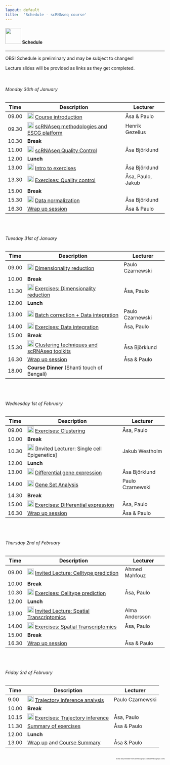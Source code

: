 ```yaml
---
layout: default
title:  'Schedule - scRNAseq course'
---
```


#### <img border="0" src="https://www.svgrepo.com/show/158264/schedule.svg" width="50" height="50"> Schedule
***

OBS! Schedule is preliminary and may be subject to changes!

Lecture slides will be provided as links as they get completed.

<br>

###### Monday 30th of January

| Time  | Description                                                                                                                                                                                                                               | Lecturer          |
| ----- | -------------------                                                                                                                                                                                                                       | ---------         |
| 09.00 | <img border="0" src="https://www.svgrepo.com/show/165459/business-presentation.svg" width="20" height="20"> [Course introduction](lectures/course_intro_Asa_Bjorklund_2023.pdf)                                                           | Åsa & Paulo       |
| 09.30 | <img border="0" src="https://www.svgrepo.com/show/165459/business-presentation.svg" width="20" height="20"> [scRNAseq methodologies and ESCG platform](lectures/SciLifeLab_single_cell_data_analysis_intro_Henrik.pdf) | Henrik Gezelius   |
| 10.30 | **Break**                                                                                                                                                                                                                                 |                   |
| 11.00 | <img border="0" src="https://www.svgrepo.com/show/165459/business-presentation.svg" width="20" height="20"> [scRNAseq Quality Control](lectures/scRNAseq_QC_Asa_Bjorklund_2023.pdf)                                                       | Åsa Björklund     |
| 12.00 | **Lunch**                                                                                                                                                                                                                                 |                   |
| 13.00 | <img border="0" src="https://www.svgrepo.com/show/165459/business-presentation.svg" width="20" height="20"> [Intro to exercises](lectures/exercises_intro_Asa_Bjorklund_2021.pdf)                                                         | Åsa Björklund     |
| 13.30 | <img border="0" src="https://www.svgrepo.com/show/6672/exercise.svg" width="20" height="20"> [Exercises: Quality control](exercises.md)                                                                                                   | Åsa, Paulo, Jakub |
| 15.00 | **Break**                                                                                                                                                                                                                                 |                   |
| 15.30 | <img border="0" src="https://www.svgrepo.com/show/165459/business-presentation.svg" width="20" height="20"> [Data normalization](lectures/scRNAseq_normalization_Asa_Bjorklund_2021.pdf)         | Åsa Björklund     |
| 16.30 | [Wrap up session](https://forms.gle/D66Y3ShaamWeJZm87)                                                                                                                                                                                    | Åsa & Paulo       |

<br>

<br>

###### Tuesday 31st of January

| Time  | Description                                                                                                                                                                                                                            | Lecturer         |
| ----- | -------------------                                                                                                                                                                                                                    | ---------        |
| 09.00 | <img border="0" src="https://www.svgrepo.com/show/165459/business-presentation.svg" width="20" height="20"> [Dimensionality reduction](lectures/dimensionality_reduction_paulo_czarnewski_2023.pdf) | Paulo Czarnewski |
| 10.00 | **Break**                                                                                                                                                                                                                              |                  |
| 11.30 | <img border="0" src="https://www.svgrepo.com/show/6672/exercise.svg" width="20" height="20"> [Exercises: Dimensionality reduction](exercises.md)                                                                                       | Åsa, Paulo       |
| 12.00 | **Lunch**                                                                                                                                                                                                                                                                    |                  |
| 13.00 | <img border="0" src="https://www.svgrepo.com/show/165459/business-presentation.svg" width="20" height="20"> [Batch correction + Data integration](lectures/data_integration_paulo_czarnewski_2023.pdf)                                               | Paulo Czarnewski |
| 14.00 | <img border="0" src="https://www.svgrepo.com/show/6672/exercise.svg" width="20" height="20"> [Exercises: Data integration](exercises.md)                                                                                               | Åsa, Paulo       |
| 15.00 | **Break**                                                                                                                                                                                                                              |                  |
| 15.30 | <img border="0" src="https://www.svgrepo.com/show/165459/business-presentation.svg" width="20" height="20"> [Clustering techniques and scRNAseq toolkits](lectures/scRNAseq_clustering_Asa_Bjorklund_2021.pdf)         | Åsa Björklund    |
| 16.30 | [Wrap up session](https://forms.gle/iZumacPY1iyscZPHA)                                                                                                                                                                                 | Åsa & Paulo      |
| 18.00 | **Course Dinner** (Shanti touch of Bengali)                                                                                                                                                                                            |                  |


<br>

<br>

###### Wednesday 1st of February

| Time  | Description                                                                                                                                                                             | Lecturer         |
| ----- | -------------------                                                                                                                                                                     | ---------        |
| 09.00 | <img border="0" src="https://www.svgrepo.com/show/6672/exercise.svg" width="20" height="20"> [Exercises: Clustering](exercises.md)                                                      | Åsa, Paulo       |
| 10.00 | **Break**                                                                                                                                                                               |                  |
| 10.30 | <img border="0" src="https://www.svgrepo.com/show/165459/business-presentation.svg" width="20" height="20"> [Invited Lecturer: Single cell Epigenetics]                                 | Jakub Westholm   |
| 12.00 | **Lunch**                                                                                                                                                                               |                  |
| 13.00 | <img border="0" src="https://www.svgrepo.com/show/165459/business-presentation.svg" width="20" height="20"> [Differential gene expression](lectures/scDEG_lecture_2021.pdf)             | Åsa Björklund    |
| 14.00 | <img border="0" src="https://www.svgrepo.com/show/165459/business-presentation.svg" width="20" height="20"> [Gene Set Analysis](lectures/gene_set_analysis_paulo_czarnewski_2023.pdf)             | Paulo Czarnewski |
| 14.30 | **Break**                                                                                                                                                                                           |                  |
| 15.00 | <img border="0" src="https://www.svgrepo.com/show/6672/exercise.svg" width="20" height="20"> [Exercises: Differential expression](exercises.md)                                         | Åsa, Paulo       |
| 16.30 | [Wrap up session](https://forms.gle/B9Tt7QqpBJsBmjRV6)                                                                                                                                  | Åsa & Paulo      |

<br>

<br>

###### Thursday 2nd of February  

| Time  | Description         | Lecturer  |
| ----- | ------------------- | --------- |
| 09.00 | <img border="0" src="https://www.svgrepo.com/show/165459/business-presentation.svg" width="20" height="20"> [Invited Lecture: Celltype prediction](lectures/2021.01.29_Mahfouz_cell_prediction.pdf) | Ahmed Mahfouz |
| 10.00 | **Break**     | |
| 10.30 | <img border="0" src="https://www.svgrepo.com/show/6672/exercise.svg" width="20" height="20"> [Exercises: Celltype prediction](exercises.md) | Åsa, Paulo |
| 12.00 | **Lunch** | |
| 13.00 | <img border="0" src="https://www.svgrepo.com/show/165459/business-presentation.svg" width="20" height="20"> [Invited Lecture: Spatial Transcriptomics](lectures/spatial_trascriptomics_alma_andersson_2021.pdf) | Alma Andersson |
| 14.00 | <img border="0" src="https://www.svgrepo.com/show/6672/exercise.svg" width="20" height="20"> [Exercises: Spatial Transcriptomics](exercises.md) | Åsa, Paulo |
| 15.00 | **Break**     | |
| 16.30 | [Wrap up session](https://forms.gle/i9Vic1o3ZB83vSiH9) | Åsa & Paulo |

<br>

<br>

###### Friday 3rd of February  

| Time  | Description         | Lecturer  |
| ----- | ------------------- | --------- |
| 9.00 | <img border="0" src="https://www.svgrepo.com/show/165459/business-presentation.svg" width="20" height="20"> [Trajectory inference analysis](lectures/trajectory_inference_analysis_paulo_czarnewski_2023.pdf) | Paulo Czarnewski |
| 10.00 | **Break**     | |
| 10.15 | <img border="0" src="https://www.svgrepo.com/show/6672/exercise.svg" width="20" height="20"> [Exercises: Trajectory inference](exercises.md) | Åsa, Paulo |
| 11.30 | [Summary of exercises]() | Åsa & Paulo |
| 12.00 | **Lunch** | |
| 13.00 | [Wrap up](https://forms.gle/gATSp2VCSBXCMDaU9) and [Course Summary](lectures/course_summary_2021.pdf) | Åsa & Paulo |

<br>

<div style="text-align: right; font-size: 5px"> Icons are provided from [www.svgrepo.com](www.svgrepo.com) </div>
